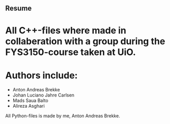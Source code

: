 ## Resume

# All C++-files where made in collaberation with a group during the FYS3150-course taken at UiO. 

# Authors include: 
 - Anton Andreas Brekke
 - Johan Luciano Jahre Carlsen 
 - Mads Saua Balto
 - Alireza Asghari

 All Python-files is made by me, Anton Andreas Brekke. 
